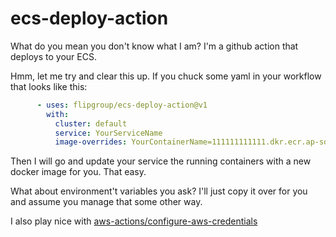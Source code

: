 ecs-deploy-action
===

What do you mean you don't know what I am? I'm a github action that deploys to your ECS.

Hmm, let me try and clear this up. If you chuck some yaml in your workflow that looks like this:

```yaml
      - uses: flipgroup/ecs-deploy-action@v1
        with:
          cluster: default
          service: YourServiceName
          image-overrides: YourContainerName=111111111111.dkr.ecr.ap-southeast-2.amazonaws.com/Repo/YourImageName:${{ env.GITHUB_RUN_NUMBER }}
```
Then I will go and update your service the running containers with a new docker image for you. That easy.

What about environment't variables you ask? I'll just copy it over for you and assume you manage that some other way.

I also play nice with [aws-actions/configure-aws-credentials](https://github.com/aws-actions/configure-aws-credentials)
